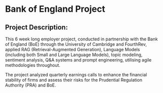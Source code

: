# Bank of England Project
## Project Description:

This 6 week long employer project, conducted in partnership with the Bank of England (BoE) through the University of Cambridge and FourthRev, applied RAG (Retrieval-Augmented Generation), Language Models (including both Small and Large Language Models), topic modeling, sentiment analysis, Q&A systems and prompt engineering, utilising agile methodologies throughout. 

The project analyzed quarterly earnings calls to enhance the financial stability of firms and assess their risks for the Prudential Regulation Authority (PRA) and BoE.
